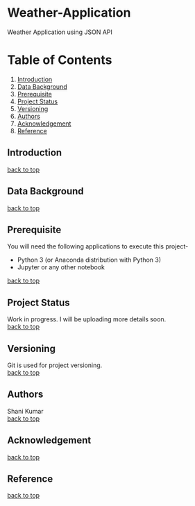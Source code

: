 # Weather-Application
Weather Application using JSON API

# Table of Contents
1. [Introduction](#introduction)
2. [Data Background](#data-background)
3. [Prerequisite](#prerequisite)
4. [Project Status](#project-status)
5. [Versioning](#versioning)
6. [Authors](#authors)
7. [Acknowledgement](#acknowledgement)
8. [Reference](#reference)

## Introduction


[back to top](#table-of-contents)
## Data Background


[back to top](#table-of-contents)
## Prerequisite
You will need the following applications to execute this project-

* Python 3 (or Anaconda distribution with Python 3)
* Jupyter or any other notebook

[back to top](#table-of-contents)

## Project Status
Work in progress. I will be uploading more details soon. \
[back to top](#table-of-contents)

## Versioning
Git is used for project versioning. \
[back to top](#table-of-contents)

## Authors
Shani Kumar \
[back to top](#table-of-contents)

## Acknowledgement

[back to top](#table-of-contents)

## Reference

[back to top](#table-of-contents)
